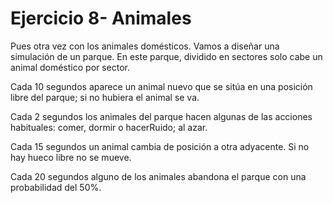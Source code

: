 # Ejercicio 8- Animales

Pues otra vez con los animales domésticos. Vamos a diseñar una simulación de un parque. En este parque, dividido en sectores solo cabe un animal doméstico por sector.

Cada 10 segundos aparece un animal nuevo que se sitúa en una posición libre del parque; si no hubiera el animal se va.

Cada 2 segundos los animales del parque hacen algunas de las acciones habituales: comer,
dormir o hacerRuido; al azar.

Cada 15 segundos un animal cambia de posición a otra adyacente. Si no hay hueco libre no se
mueve.

Cada 20 segundos alguno de los animales abandona el parque con una probabilidad del 50%.
